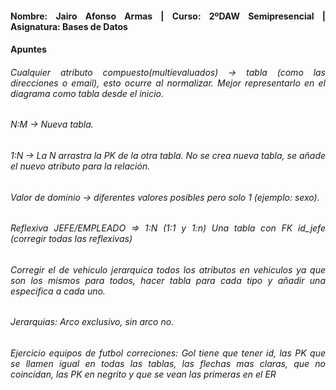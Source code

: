 <div align="justify">

#### **Nombre: Jairo Afonso Armas | Curso: 2ºDAW Semipresencial | Asignatura: Bases de Datos** 
#### **Apuntes**

###### Cualquier atributo compuesto(multievaluados) -> tabla (como las direcciones o email), esto ocurre al normalizar. Mejor representarlo en el diagrama como tabla desde el inicio.
###### N:M -> Nueva tabla.
###### 1:N -> La N arrastra la PK de la otra tabla. No se crea nueva tabla, se añade el nuevo atributo para la relación.
###### Valor de dominio -> diferentes valores posibles pero solo 1 (ejemplo: sexo).
###### Reflexiva JEFE/EMPLEADO => 1:N (1:1 y 1:n) Una tabla con FK id_jefe (corregir todas las reflexivas)
###### Corregir el de vehiculo jerarquica todos los atributos en vehiculos ya que son los mismos para todos, hacer tabla para cada tipo y añadir una especifica a cada uno.
###### Jerarquias: Arco exclusivo, sin arco no.
###### Ejercicio equipos de futbol correciones: Gol tiene que tener id, las PK que se llamen igual en todas las tablas, las flechas mas claras, que no coincidan, las PK en negrito y que se vean las primeras en el ER

</div>
